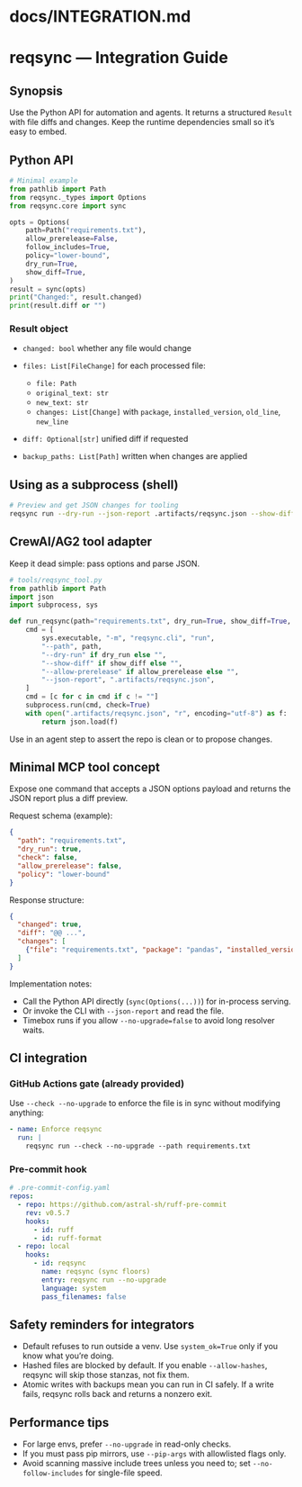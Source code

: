 # docs/INTEGRATION.md

# reqsync — Integration Guide

## Synopsis
Use the Python API for automation and agents. It returns a structured `Result` with file diffs and changes. Keep the runtime dependencies small so it’s easy to embed.

## Python API
```python
# Minimal example
from pathlib import Path
from reqsync._types import Options
from reqsync.core import sync

opts = Options(
    path=Path("requirements.txt"),
    allow_prerelease=False,
    follow_includes=True,
    policy="lower-bound",
    dry_run=True,
    show_diff=True,
)
result = sync(opts)
print("Changed:", result.changed)
print(result.diff or "")
````

### Result object

* `changed: bool` whether any file would change
* `files: List[FileChange]` for each processed file:

  * `file: Path`
  * `original_text: str`
  * `new_text: str`
  * `changes: List[Change]` with `package`, `installed_version`, `old_line`, `new_line`
* `diff: Optional[str]` unified diff if requested
* `backup_paths: List[Path]` written when changes are applied

## Using as a subprocess (shell)

```bash
# Preview and get JSON changes for tooling
reqsync run --dry-run --json-report .artifacts/reqsync.json --show-diff
```

## CrewAI/AG2 tool adapter

Keep it dead simple: pass options and parse JSON.

```python
# tools/reqsync_tool.py
from pathlib import Path
import json
import subprocess, sys

def run_reqsync(path="requirements.txt", dry_run=True, show_diff=True, allow_prerelease=False):
    cmd = [
        sys.executable, "-m", "reqsync.cli", "run",
        "--path", path,
        "--dry-run" if dry_run else "",
        "--show-diff" if show_diff else "",
        "--allow-prerelease" if allow_prerelease else "",
        "--json-report", ".artifacts/reqsync.json",
    ]
    cmd = [c for c in cmd if c != ""]
    subprocess.run(cmd, check=True)
    with open(".artifacts/reqsync.json", "r", encoding="utf-8") as f:
        return json.load(f)
```

Use in an agent step to assert the repo is clean or to propose changes.

## Minimal MCP tool concept

Expose one command that accepts a JSON options payload and returns the JSON report plus a diff preview.

Request schema (example):

```json
{
  "path": "requirements.txt",
  "dry_run": true,
  "check": false,
  "allow_prerelease": false,
  "policy": "lower-bound"
}
```

Response structure:

```json
{
  "changed": true,
  "diff": "@@ ...",
  "changes": [
    {"file": "requirements.txt", "package": "pandas", "installed_version": "2.2.2", "old_line": "pandas>=2.0.0", "new_line": "pandas>=2.2.2"}
  ]
}
```

Implementation notes:

* Call the Python API directly (`sync(Options(...))`) for in-process serving.
* Or invoke the CLI with `--json-report` and read the file.
* Timebox runs if you allow `--no-upgrade=false` to avoid long resolver waits.

## CI integration

### GitHub Actions gate (already provided)

Use `--check --no-upgrade` to enforce the file is in sync without modifying anything:

```yaml
- name: Enforce reqsync
  run: |
    reqsync run --check --no-upgrade --path requirements.txt
```

### Pre-commit hook

```yaml
# .pre-commit-config.yaml
repos:
  - repo: https://github.com/astral-sh/ruff-pre-commit
    rev: v0.5.7
    hooks:
      - id: ruff
      - id: ruff-format
  - repo: local
    hooks:
      - id: reqsync
        name: reqsync (sync floors)
        entry: reqsync run --no-upgrade
        language: system
        pass_filenames: false
```

## Safety reminders for integrators

* Default refuses to run outside a venv. Use `system_ok=True` only if you know what you’re doing.
* Hashed files are blocked by default. If you enable `--allow-hashes`, reqsync will skip those stanzas, not fix them.
* Atomic writes with backups mean you can run in CI safely. If a write fails, reqsync rolls back and returns a nonzero exit.

## Performance tips

* For large envs, prefer `--no-upgrade` in read-only checks.
* If you must pass pip mirrors, use `--pip-args` with allowlisted flags only.
* Avoid scanning massive include trees unless you need to; set `--no-follow-includes` for single-file speed.